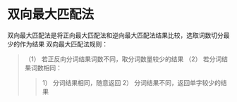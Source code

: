 # 双向最大匹配法
双向最大匹配法是将正向最大匹配法和逆向最大匹配法结果比较，选取词数切分最少的作为结果
双向最大匹配法规则：
>（1）	若正反向分词结果词数不同，取分词数量较少的结果
>（2）	若分词结果词数相同：
>>1）	分词结果相同，随意返回
>>2）	分词结果不同，返回单字较少的结果
